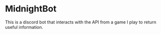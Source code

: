 # MidnightBot

This is a discord bot that interacts with the API from a game I play to return useful information.

